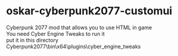 # oskar-cyberpunk2077-customui
Cyberpunk 2077 mod that allows you to use HTML in game
<br>
You need Cyber Engine Tweaks to run it
<br>
put it in this directory Cyberpunk2077\bin\x64\plugins\cyber_engine_tweaks
